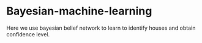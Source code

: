 # Bayesian-machine-learning
Here we use bayesian belief network to learn to identify houses and obtain confidence level.
